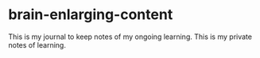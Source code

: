 # brain-enlarging-content
This is my journal to keep notes of my ongoing learning. This is my private notes of learning.
